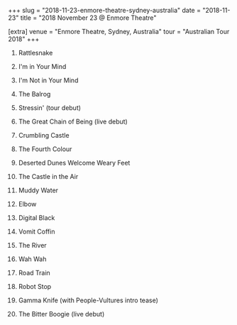 +++
slug = "2018-11-23-enmore-theatre-sydney-australia"
date = "2018-11-23"
title = "2018 November 23 @ Enmore Theatre"

[extra]
venue = "Enmore Theatre, Sydney, Australia"
tour = "Australian Tour 2018"
+++


 1. Rattlesnake

 2. I'm in Your Mind

 3. I'm Not in Your Mind

 4. The Balrog

 5. Stressin'
    (tour debut)

 6. The Great Chain of Being
    (live debut)

 7. Crumbling Castle

 8. The Fourth Colour

 9. Deserted Dunes Welcome Weary Feet

10. The Castle in the Air

11. Muddy Water

12. Elbow

13. Digital Black

14. Vomit Coffin

15. The River

16. Wah Wah

17. Road Train

18. Robot Stop

19. Gamma Knife
    (with People-Vultures intro tease)

20. The Bitter Boogie
    (live debut)


